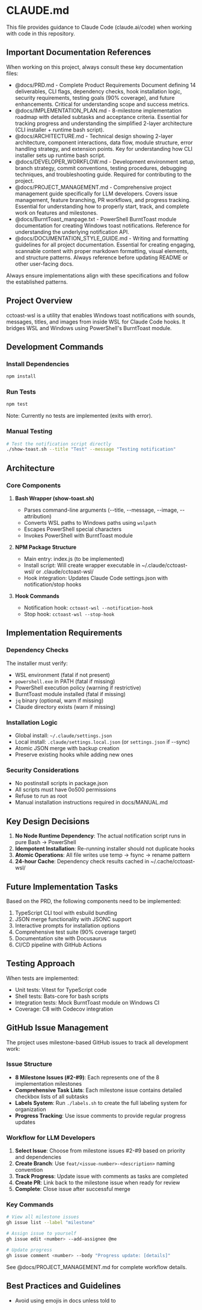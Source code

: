 # CLAUDE.md

This file provides guidance to Claude Code (claude.ai/code) when working with code in this repository.

## Important Documentation References

When working on this project, always consult these key documentation files:

- @docs/PRD.md - Complete Product Requirements Document defining 14 deliverables, CLI flags, dependency checks, hook installation logic, security requirements, testing goals (90% coverage), and future enhancements. Critical for understanding scope and success metrics.
- @docs/IMPLEMENTATION_PLAN.md - 8-milestone implementation roadmap with detailed subtasks and acceptance criteria. Essential for tracking progress and understanding the simplified 2-layer architecture (CLI installer + runtime bash script).
- @docs/ARCHITECTURE.md - Technical design showing 2-layer architecture, component interactions, data flow, module structure, error handling strategy, and extension points. Key for understanding how CLI installer sets up runtime bash script.
- @docs/DEVELOPER_WORKFLOW.md - Development environment setup, branch strategy, commit conventions, testing procedures, debugging techniques, and troubleshooting guide. Required for contributing to the project.
- @docs/PROJECT_MANAGEMENT.md - Comprehensive project management guide specifically for LLM developers. Covers issue management, feature branching, PR workflows, and progress tracking. Essential for understanding how to properly start, track, and complete work on features and milestones.
- @docs/BurntToast_manpage.txt - PowerShell BurntToast module documentation for creating Windows toast notifications. Reference for understanding the underlying notification API.
- @docs/DOCUMENTATION_STYLE_GUIDE.md - Writing and formatting guidelines for all project documentation. Essential for creating engaging, scannable content with proper markdown formatting, visual elements, and structure patterns. Always reference before updating README or other user-facing docs.

Always ensure implementations align with these specifications and follow the established patterns.

## Project Overview

cctoast-wsl is a utility that enables Windows toast notifications with sounds, messages, titles, and images from inside WSL for Claude Code hooks. It bridges WSL and Windows using PowerShell's BurntToast module.

## Development Commands

### Install Dependencies
```bash
npm install
```

### Run Tests
```bash
npm test
```
Note: Currently no tests are implemented (exits with error).

### Manual Testing
```bash
# Test the notification script directly
./show-toast.sh --title "Test" --message "Testing notification"
```

## Architecture

### Core Components

1. **Bash Wrapper (show-toast.sh)**
   - Parses command-line arguments (--title, --message, --image, --attribution)
   - Converts WSL paths to Windows paths using `wslpath`
   - Escapes PowerShell special characters
   - Invokes PowerShell with BurntToast module

2. **NPM Package Structure**
   - Main entry: index.js (to be implemented)
   - Install script: Will create wrapper executable in ~/.claude/cctoast-wsl/ or .claude/cctoast-wsl/
   - Hook integration: Updates Claude Code settings.json with notification/stop hooks

3. **Hook Commands**
   - Notification hook: `cctoast-wsl --notification-hook`
   - Stop hook: `cctoast-wsl --stop-hook`

## Implementation Requirements

### Dependency Checks
The installer must verify:
- WSL environment (fatal if not present)
- `powershell.exe` in PATH (fatal if missing)
- PowerShell execution policy (warning if restrictive)
- BurntToast module installed (fatal if missing)
- `jq` binary (optional, warn if missing)
- Claude directory exists (warn if missing)

### Installation Logic
- Global install: `~/.claude/settings.json`
- Local install: `.claude/settings.local.json` (or `settings.json` if --sync)
- Atomic JSON merge with backup creation
- Preserve existing hooks while adding new ones

### Security Considerations
- No postinstall scripts in package.json
- All scripts must have 0o500 permissions
- Refuse to run as root
- Manual installation instructions required in docs/MANUAL.md

## Key Design Decisions

1. **No Node Runtime Dependency**: The actual notification script runs in pure Bash → PowerShell
2. **Idempotent Installation**: Re-running installer should not duplicate hooks
3. **Atomic Operations**: All file writes use temp → fsync → rename pattern
4. **24-hour Cache**: Dependency check results cached in ~/.cache/cctoast-wsl/

## Future Implementation Tasks

Based on the PRD, the following components need to be implemented:
1. TypeScript CLI tool with esbuild bundling
2. JSON merge functionality with JSONC support
3. Interactive prompts for installation options
4. Comprehensive test suite (90% coverage target)
5. Documentation site with Docusaurus
6. CI/CD pipeline with GitHub Actions

## Testing Approach

When tests are implemented:
- Unit tests: Vitest for TypeScript code
- Shell tests: Bats-core for bash scripts
- Integration tests: Mock BurntToast module on Windows CI
- Coverage: C8 with Codecov integration

## GitHub Issue Management

The project uses milestone-based GitHub issues to track all development work:

### Issue Structure
- **8 Milestone Issues (#2-#9)**: Each represents one of the 8 implementation milestones
- **Comprehensive Task Lists**: Each milestone issue contains detailed checkbox lists of all subtasks
- **Labels System**: Run `./labels.sh` to create the full labeling system for organization
- **Progress Tracking**: Use issue comments to provide regular progress updates

### Workflow for LLM Developers
1. **Select Issue**: Choose from milestone issues #2-#9 based on priority and dependencies
2. **Create Branch**: Use `feat/<issue-number>-<description>` naming convention
3. **Track Progress**: Update issue with comments as tasks are completed
4. **Create PR**: Link back to the milestone issue when ready for review
5. **Complete**: Close issue after successful merge

### Key Commands
```bash
# View all milestone issues
gh issue list --label "milestone"

# Assign issue to yourself
gh issue edit <number> --add-assignee @me

# Update progress
gh issue comment <number> --body "Progress update: [details]"
```

See @docs/PROJECT_MANAGEMENT.md for complete workflow details.

## Best Practices and Guidelines

- Avoid using emojis in docs unless told to